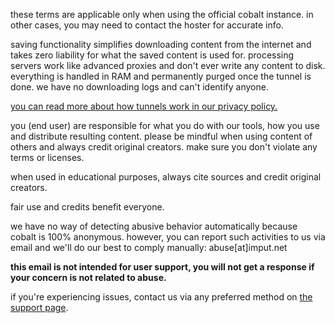 <script lang="ts">
    import { t } from "$lib/i18n/translations";
    import SectionHeading from "$components/misc/SectionHeading.svelte";
</script>

<section id="general">
<SectionHeading
    title={$t("about.heading.general")}
    sectionId="general"
/>

these terms are applicable only when using the official cobalt instance. in
other cases, you may need to contact the hoster for accurate info.
</section>

<section id="saving">
<SectionHeading
    title={$t("about.heading.saving")}
    sectionId="saving"
/>

saving functionality simplifies downloading content from the internet and takes
zero liability for what the saved content is used for. processing servers work
like advanced proxies and don't ever write any content to disk. everything is
handled in RAM and permanently purged once the tunnel is done. we have no
downloading logs and can't identify anyone.

[you can read more about how tunnels work in our privacy
policy.](/about/privacy)
</section>

<section id="responsibility">
<SectionHeading
    title={$t("about.heading.responsibility")}
    sectionId="responsibility"
/>

you (end user) are responsible for what you do with our tools, how you use and
distribute resulting content. please be mindful when using content of others and
always credit original creators. make sure you don't violate any terms or
licenses.

when used in educational purposes, always cite sources and credit original
creators.

fair use and credits benefit everyone.
</section>

<section id="abuse">
<SectionHeading
    title={$t("about.heading.abuse")}
    sectionId="abuse"
/>

we have no way of detecting abusive behavior automatically because cobalt is
100% anonymous. however, you can report such activities to us via email and
we'll do our best to comply manually: abuse[at]imput.net

**this email is not intended for user support, you will not get a response if
your concern is not related to abuse.**

if you're experiencing issues, contact us via any preferred method on [the
support page](/about/community).
</section>
